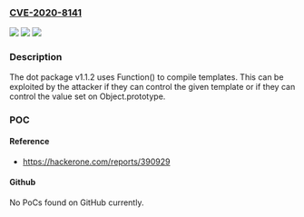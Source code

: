 ### [CVE-2020-8141](https://cve.mitre.org/cgi-bin/cvename.cgi?name=CVE-2020-8141)
![](https://img.shields.io/static/v1?label=Product&message=dot&color=blue)
![](https://img.shields.io/static/v1?label=Version&message=1.1.2%20&color=brightgreen)
![](https://img.shields.io/static/v1?label=Vulnerability&message=Code%20Injection%20(CWE-94)&color=brightgreen)

### Description

The dot package v1.1.2 uses Function() to compile templates. This can be exploited by the attacker if they can control the given template or if they can control the value set on Object.prototype.

### POC

#### Reference
- https://hackerone.com/reports/390929

#### Github
No PoCs found on GitHub currently.


